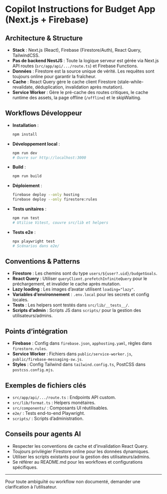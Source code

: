 # Copilot Instructions for Budget App (Next.js + Firebase)

## Architecture & Structure
- **Stack** : Next.js (React), Firebase (Firestore/Auth), React Query, TailwindCSS.
- **Pas de backend NestJS** : Toute la logique serveur est gérée via Next.js API routes (`src/app/api/.../route.ts`) et Firebase Functions.
- **Données** : Firestore est la source unique de vérité. Les requêtes sont toujours online pour garantir la fraîcheur.
- **Cache** : React Query gère le cache client Firestore (stale-while-revalidate, déduplication, invalidation après mutation).
- **Service Worker** : Gère le pré-cache des routes critiques, le cache runtime des assets, la page offline (`/offline`) et le skipWaiting.

## Workflows Développeur
- **Installation** :
  ```bash
  npm install
  ```
- **Développement local** :
  ```bash
  npm run dev
  # Ouvre sur http://localhost:3000
  ```
- **Build** :
  ```bash
  npm run build
  ```
- **Déploiement** :
  ```bash
  firebase deploy --only hosting
  firebase deploy --only firestore:rules
  ```
- **Tests unitaires** :
  ```bash
  npm run test
  # Utilise Vitest, couvre src/lib et helpers
  ```
- **Tests e2e** :
  ```bash
  npx playwright test
  # Scénarios dans e2e/
  ```

## Conventions & Patterns
- **Firestore** : Les chemins sont du type `users/${user?.uid}/budgetGoals`.
- **React Query** : Utiliser `queryClient.prefetchInfiniteQuery` pour le préchargement, et invalider le cache après mutation.
- **Lazy loading** : Les images d’avatar utilisent `loading="lazy"`.
- **Variables d’environnement** : `.env.local` pour les secrets et config locales.
- **Tests** : Les helpers sont testés dans `src/lib/__tests__/`.
- **Scripts d’admin** : Scripts JS dans `scripts/` pour la gestion des utilisateurs/admins.

## Points d’intégration
- **Firebase** : Config dans `firebase.json`, `apphosting.yaml`, règles dans `firestore.rules`.
- **Service Worker** : Fichiers dans `public/service-worker.js`, `public/firebase-messaging-sw.js`.
- **Styles** : Config Tailwind dans `tailwind.config.ts`, PostCSS dans `postcss.config.mjs`.

## Exemples de fichiers clés
- `src/app/api/.../route.ts` : Endpoints API custom.
- `src/lib/format.ts` : Helpers monétaires.
- `src/components/` : Composants UI réutilisables.
- `e2e/` : Tests end-to-end Playwright.
- `scripts/` : Scripts d’administration.

## Conseils pour agents AI
- Respecter les conventions de cache et d’invalidation React Query.
- Toujours privilégier Firestore online pour les données dynamiques.
- Utiliser les scripts existants pour la gestion des utilisateurs/admins.
- Se référer au README.md pour les workflows et configurations spécifiques.

---

Pour toute ambiguïté ou workflow non documenté, demander une clarification à l’utilisateur.
